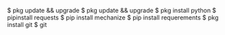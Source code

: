 

$ pkg update && upgrade
$ pkg update && upgrade
$ pkg install python
$ pipinstall requests
$ pip install mechanize
$ pip install requerements
$ pkg install git
$ git 
